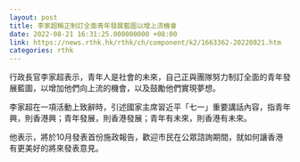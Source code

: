 ```yaml
---
layout: post
title: 李家超稱正制訂全面青年發展藍圖以增上流機會
date: 2022-08-21 16:31:25.000000000 +08:00
link: https://news.rthk.hk/rthk/ch/component/k2/1663362-20220821.htm
categories: rthk
---
```


行政長官李家超表示，青年人是社會的未來，自己正與團隊努力制訂全面的青年發展藍圖，以增加他們向上流的機會，以及鼓勵他們實現夢想。

李家超在一項活動上致辭時，引述國家主席習近平「七一」重要講話內容，指青年興，則香港興；青年發展，則香港發展；青年有未來，則香港有未來。

他表示，將於10月發表首份施政報告，歡迎市民在公眾諮詢期間，就如何讓香港有更美好的將來發表意見。
